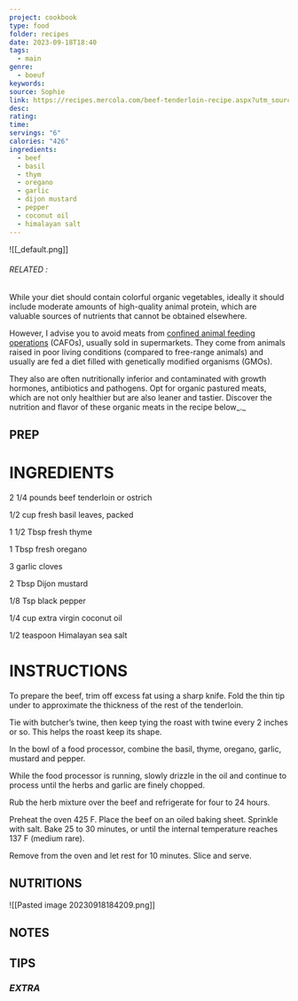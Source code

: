 ```yaml
---
project: cookbook
type: food
folder: recipes
date: 2023-09-18T18:40
tags:
  - main
genre:
  - boeuf
keywords: 
source: Sophie
link: https://recipes.mercola.com/beef-tenderloin-recipe.aspx?utm_source=dnl&utm_medium=email&utm_content=art2&utm_campaign=20161225Z1&et_cid=DM129444&et_rid=1812514184
desc: 
rating: 
time: 
servings: "6"
calories: "426"
ingredients:
  - beef
  - basil
  - thym
  - oregano
  - garlic
  - dijon mustard
  - pepper
  - coconut oil
  - himalayan salt
---
```


![[_default.png]]
###### *RELATED* : 

While your diet should contain colorful organic vegetables, ideally it should include moderate amounts of high-quality animal protein, which are valuable sources of nutrients that cannot be obtained elsewhere.

However, I advise you to avoid meats from [confined animal feeding operations](https://www.mercola.com/infographics/truth-about-factory-farms.htm) (CAFOs), usually sold in supermarkets. They come from animals raised in poor living conditions (compared to free-range animals) and usually are fed a diet filled with genetically modified organisms (GMOs).

They also are often nutritionally inferior and contaminated with growth hormones, antibiotics and pathogens. Opt for organic pastured meats, which are not only healthier but are also leaner and tastier. Discover the nutrition and flavor of these organic meats in the recipe below_._


## PREP


# INGREDIENTS

2 1/4 pounds beef tenderloin or ostrich

1/2 cup fresh basil leaves, packed

1 1/2 Tbsp fresh thyme

1 Tbsp fresh oregano

3 garlic cloves

2 Tbsp Dijon mustard

1/8 Tsp black pepper

1/4 cup extra virgin coconut oil

1/2 teaspoon Himalayan sea salt



# INSTRUCTIONS

To prepare the beef, trim off excess fat using a sharp knife. Fold the thin tip under to approximate the thickness of the rest of the tenderloin. 

Tie with butcher’s twine, then keep tying the roast with twine every 2 inches or so. This helps the roast keep its shape.

In the bowl of a food processor, combine the basil, thyme, oregano, garlic, mustard and pepper. 

While the food processor is running, slowly drizzle in the oil and continue to process until the herbs and garlic are finely chopped.

Rub the herb mixture over the beef and refrigerate for four to 24 hours.

Preheat the oven 425 F. Place the beef on an oiled baking sheet. Sprinkle with salt. Bake 25 to 30 minutes, or until the internal temperature reaches 137 F (medium rare). 

Remove from the oven and let rest for 10 minutes. Slice and serve.


## NUTRITIONS

![[Pasted image 20230918184209.png]]

## NOTES



## TIPS



### *EXTRA*




